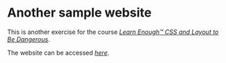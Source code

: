 # Another sample website

This is another exercise for the course [<em>Learn Enough™ CSS and Layout to Be Dangerous](https://www.learnenough.com/course/css_and_layout)</em>.

The website can be accessed [<em>here</em>](https://etienne-bourganel.github.io/).
